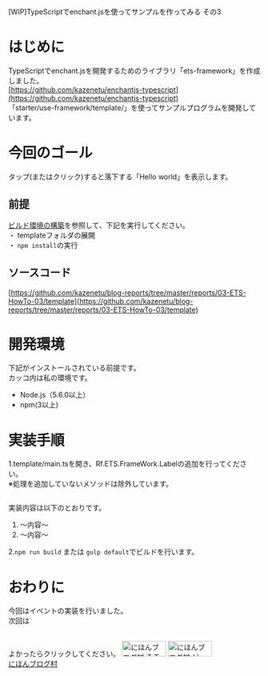 [WIP]TypeScriptでenchant.jsを使ってサンプルを作ってみる その3

# はじめに
TypeScriptでenchant.jsを開発するためのライブラリ「ets-framework」を作成しました。  
[https://github.com/kazenetu/enchantjs-typescript](https://github.com/kazenetu/enchantjs-typescript)  
「starter/use-framework/template/」を使ってサンプルプログラムを開発しています。

# 今回のゴール
タップ(またはクリック)すると落下する「Hello world」を表示します。

##  前提
[ビルド環境の構築](http://kazenetu.exblog.jp/22812282/)を参照して、下記を実行してください。  
・ templateフォルダの展開  
・ ```npm install```の実行  

## ソースコード
[https://github.com/kazenetu/blog-reports/tree/master/reports/03-ETS-HowTo-03/template](https://github.com/kazenetu/blog-reports/tree/master/reports/03-ETS-HowTo-03/template)

# 開発環境
下記がインストールされている前提です。  
カッコ内は私の環境です。  
* Node.js（5.6.0以上）
* npm(3以上)

# 実装手順
1.template/main.tsを開き、Rf.ETS.FrameWork.Labelの追加を行ってください。  
※処理を追加していないメソッドは除外しています。

``` typesctipt
```

実装内容は以下のとおりです。
1. ～内容～
1. ～内容～

2.```npm run build``` または ```gulp default```でビルドを行います。

# おわりに
今回はイベントの実装を行いました。  
次回は

<br>
よかったらクリックしてください。  
<a href="http://it.blogmura.com/"><img src="http://it.blogmura.com/img/it88_31.gif" width="88" height="31" border="0" alt="にほんブログ村 ＩＴ技術ブログへ" /></a>  
<a href="http://game.blogmura.com/game_work/"><img src="http://game.blogmura.com/game_work/img/game_work88_31.gif" width="88" height="31" border="0" alt="にほんブログ村 ゲームブログ ゲーム制作へ" /></a><br /><a href="http://game.blogmura.com/game_work/">にほんブログ村</a>
